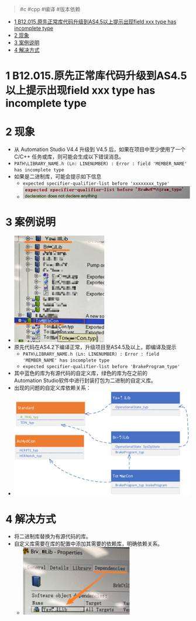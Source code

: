 > #c #cpp #编译 #版本依赖

- [1 B12.015.原先正常库代码升级到AS4.5以上提示出现field xxx type has incomplete type](#_1-b12015%E5%8E%9F%E5%85%88%E6%AD%A3%E5%B8%B8%E5%BA%93%E4%BB%A3%E7%A0%81%E5%8D%87%E7%BA%A7%E5%88%B0as45%E4%BB%A5%E4%B8%8A%E6%8F%90%E7%A4%BA%E5%87%BA%E7%8E%B0field-xxx-type-has-incomplete-type)
- [2 现象](#_2-%E7%8E%B0%E8%B1%A1)
- [3 案例说明](#_3-%E6%A1%88%E4%BE%8B%E8%AF%B4%E6%98%8E)
- [4 解决方式](#_4-%E8%A7%A3%E5%86%B3%E6%96%B9%E5%BC%8F)

# 1 B12.015.原先正常库代码升级到AS4.5以上提示出现field xxx type has incomplete type

# 2 现象

- 从 Automation Studio V4.4 升级到 V4.5 后，如果在项目中至少使用了一个 C/C++ 任务或库，则可能会生成以下错误消息。
- `PATH\LIBRARY_NAME.h (Ln: LINENUMBER) : Error : field 'MEMBER_NAME' has incomplete type`
- 如果是二进制库，可能会提示如下信息
    - `expected specifier-qualifier-list before 'xxxxxxxx_type'`
    - ![](FILES/015原先正常库代码升级到AS4.5以上提示出现field%20xxx%20type%20has%20incomplete%20type/image-20231127232750199.png)

# 3 案例说明

- ![](FILES/015原先正常库代码升级到AS4.5以上提示出现field%20xxx%20type%20has%20incomplete%20type/image-20231127232954972.png)
- 原先代码在AS4.2下编译正常，升级项目至AS4.5及以上，即编译及提示
    - `PATH\LIBRARY_NAME.h (Ln: LINENUMBER) : Error : field 'MEMBER_NAME' has incomplete type`
    - `expected specifier-qualifier-list before 'BrakeProgram_type'`
- 其中蓝色的库为有源代码的自定义库，绿色的库为在之前的Automation Studio软件中进行封装打包为二进制的自定义库。
- 出现的问题的自定义库依赖关系：
- ![](FILES/015原先正常库代码升级到AS4.5以上提示出现field%20xxx%20type%20has%20incomplete%20type/image-20231127233131290.png)

# 4 解决方式

- 将二进制库替换为有源代码的库。
- 自定义库需要在库的配置中添加其需要的依赖库，明确依赖关系。
    - ![](FILES/015原先正常库代码升级到AS4.5以上提示出现field%20xxx%20type%20has%20incomplete%20type/image-20231127233236033.png)
